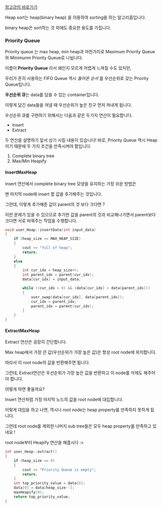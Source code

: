 [참고강의 바로가기](https://bit.ly/2EgSX0G)

Heap sort는 heap(binary heap) 을 이용하여 sorting을 하는 알고리즘입니다. 

binary heap은 sort하는 것 외에도 중요한 용도를 가집니다. 

### Priority Queue  
Priority queue 는 max heap, min heap과 마찬가지로 Maximum Priority Queue 와 Minimunm Priority Queue로 나뉩니다.

이름이 **Priority Queue** 라서 왜인지 모르게 어렵게 느껴질 수도 있지만, 

우리가 흔히 사용하는 FIFO Queue 역시 *들어온 순서* 를 우선순위로 갖는 Priority Queue입니다.

**우선순위 큐**는 data를 담을 수 있는 container입니다. 

이렇게 담긴 data들을 꺼낼 때 우선순위가 높은 친구 먼저 꺼내게 됩니다. 

우선순위 큐를 구현하기 위해서는 다음과 같은 두가지 연산이 필요합니다.  
- Insert 
- Extract 

두 연산을 설명하기 앞서 상기 시킬 내용이 있습니다!
바로, Priority Queue 역시 Heap이기 때문에 두 가지 조건을 만족시켜야 함입니다.
1. Complete binary tree
2. Max/Min Heapify

#### InsertMaxHeap
insert 연산에서 complete binary tree 모양을 유지하는 가장 쉬운 방법은 

맨 마지막 node에 insert 할 값을 추가해주는 것입니다. 

그런데, 이렇게 추가해준 값이 parent의 것 보다 크다면 ? 

이런 문제가 있을 수 있으므로 추가한 값을 parent의 것과 비교해나가면서 parent보다 크다면 서로 바꿔주는 작업을 수행합니다.

```cpp
void user_Heap::insertData(int input_data)
{
	if (heap_size == MAX_HEAP_SIZE)
	{
		cout << "full of heap";
		return;
	}
	else
	{
		int cur_idx = heap_size++;
		int parent_idx = parent(cur_idx);
		data[cur_idx] = input_data;

		while ((cur_idx > 0) && (data[cur_idx] > data[parent_idx]))
		{
			user_swap(data[cur_idx], data[parent_idx]);
			cur_idx = parent_idx;
			parent_idx = parent(cur_idx);
		}
	}
}
```

#### ExtractMaxHeap
Extract 연산은 굉장히 간단합니다. 

Max heap에서 가장 큰 값(우선순위가 가장 높은 값)은 항상 root node에 위치합니다. 

따라서 이 root node의 값을 반환해주면 됩니다. 

그런데, Extract연산은 우선순위가 가장 높은 값을 반환하고 이 node를 삭제도 해주어야 합니다.

어떻게 하면 좋을까요?

Insert 연산처럼 가장 마지막 노드의 값을 root node에 대입합니다. 

이렇게 대입을 하고 나면, 역시나 root node는 heap property를 만족하지 못하게 됩니다. 

그런데 root node를 제외한 나머지 sub tree들은 모두 heap property를 만족하고 있네요 ! 

root node부터 Heapify 연산을 해줍시다 :>

```cpp
int user_Heap::extract()
{
	if (heap_size == 0)
	{
		cout << "Priority Queue is empty";
		return;
	}
	int top_priority_value = data[0];
	data[0] = data[heap_size--];
	maxHeapify(0);
	return top_priority_value;
}
```
